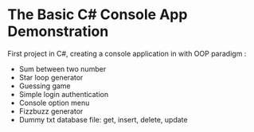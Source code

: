 # The Basic C# Console App Demonstration

First project in C#, creating a console application in with OOP paradigm :

- Sum between two number
- Star loop generator
- Guessing game
- Simple login authentication
- Console option menu
- Fizzbuzz generator
- Dummy txt database file: get, insert, delete, update
